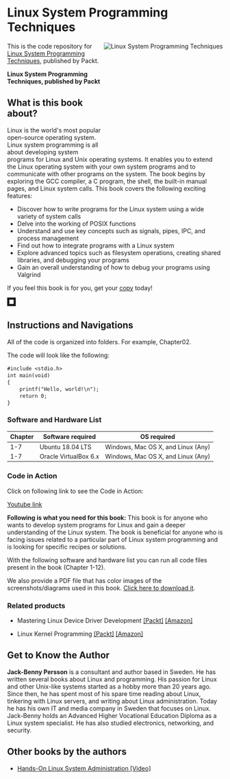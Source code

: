 # Linux System Programming Techniques

<a href="https://www.packtpub.com/product/linux-system-programming-techniques/9781789951288#:~:text=About%20this%20book&text=It%20enables%20you%20to%20extend,pages%2C%20and%20Linux%20system%20calls.?utm_source=github&utm_medium=repository&utm_campaign=9781789951288"><img src="https://static.packt-cdn.com/products/9781789951288/cover/smaller" alt="Linux System Programming Techniques" height="256px" align="right"></a>

This is the code repository for [Linux System Programming Techniques](https://www.packtpub.com/product/linux-system-programming-techniques/9781789951288#:~:text=About%20this%20book&text=It%20enables%20you%20to%20extend,pages%2C%20and%20Linux%20system%20calls.?utm_source=github&utm_medium=repository&utm_campaign=9781789951288), published by Packt.

**Linux System Programming Techniques,  published by Packt**

## What is this book about?
Linux is the world's most popular open-source operating system. Linux system programming is all about developing system programs for Linux and Unix operating systems. 
It enables you to extend the Linux operating system with your own system programs and to communicate with other programs on the system. The book begins by exploring the GCC compiler, a C program, the shell, the built-in manual pages, and Linux system calls.
This book covers the following exciting features:
* Discover how to write programs for the Linux system using a wide variety of system calls
* Delve into the working of POSIX functions
* Understand and use key concepts such as signals, pipes, IPC, and process management
* Find out how to integrate programs with a Linux system
* Explore advanced topics such as filesystem operations, creating shared libraries, and debugging your programs
* Gain an overall understanding of how to debug your programs using Valgrind

If you feel this book is for you, get your [copy](https://www.amazon.com/dp/1789951283) today!

<a href="https://www.packtpub.com/?utm_source=github&utm_medium=banner&utm_campaign=GitHubBanner"><img src="https://raw.githubusercontent.com/PacktPublishing/GitHub/master/GitHub.png" 
alt="https://www.packtpub.com/" border="5" /></a>

## Instructions and Navigations
All of the code is organized into folders. For example, Chapter02.

The code will look like the following:
```
#include <stdio.h>
int main(void)
{
    printf("Hello, world!\n");
    return 0;
}
```
### Software and Hardware List
| Chapter | Software required | OS required |
| -------- | ------------------------------------ | ----------------------------------- |
| 1-7 | Ubuntu 18.04 LTS | Windows, Mac OS X, and Linux (Any) |
| 1-7 | Oracle VirtualBox 6.x | Windows, Mac OS X, and Linux (Any) |

### Code in Action
Click on following link to see the Code in Action:

[Youtube link](http://bit.ly/2OQfDum)

**Following is what you need for this book:**
This book is for anyone who wants to develop system programs for Linux and gain a deeper understanding of the Linux system. The book is beneficial for anyone who is facing issues related to a particular part of Linux system programming and is looking for specific recipes or solutions.

With the following software and hardware list you can run all code files present in the book (Chapter 1-12).

We also provide a PDF file that has color images of the screenshots/diagrams used in this book. [Click here to download it](http://www.packtpub.com/sites/default/files/downloads/9781789951288_ColorImages.pdf).

### Related products
* Mastering Linux Device Driver Development [[Packt]](https://www.packtpub.com/product/mastering-linux-device-driver-development/9781789342048?utm_source=github&utm_medium=repository&utm_campaign=9781789342048) [[Amazon]](https://www.amazon.in/Mastering-Linux-Device-Driver-Development-ebook/dp/B08M6G6Q4N)

* Linux Kernel Programming [[Packt]](https://www.packtpub.com/product/linux-kernel-programming/9781789953435?utm_source=github&utm_medium=repository&utm_campaign=9781789953435) [[Amazon]](https://www.amazon.in/Linux-Kernel-Development-Cookbook-programming-ebook/dp/B07RW915K4/ref=sr_1_2?dchild=1&keywords=Linux+Kernel+Programming&qid=1617710161&s=digital-text&sr=1-2)

## Get to Know the Author
**Jack-Benny Persson**
is a consultant and author based in Sweden. He has written several books about Linux and programming. His passion for Linux and other Unix-like systems started as a hobby more than 20 years ago. Since then, he has spent most of his spare time reading about Linux, tinkering with Linux servers, and writing about Linux administration. Today he has his own IT and media company in Sweden that focuses on Linux.
Jack-Benny holds an Advanced Higher Vocational Education Diploma as a Linux system specialist. He has also studied electronics, networking, and security.

## Other books by the authors
* [Hands-On Linux System Administration [Video]](https://www.packtpub.com/product/hands-on-linux-system-administration-video/9781789133219?utm_source=github&utm_medium=repository&utm_campaign=9781789133219)


